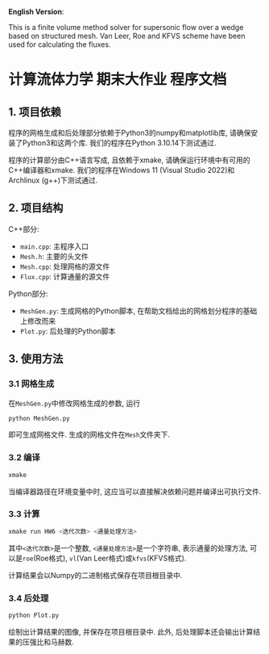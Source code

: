 **English Version**: 

This is a finite volume method solver for supersonic flow over a wedge based on structured mesh. Van Leer, Roe and KFVS scheme have been used for calculating the fluxes. 

# 计算流体力学 期末大作业 程序文档

## 1. 项目依赖

程序的网格生成和后处理部分依赖于Python3的numpy和matplotlib库, 请确保安装了Python3和这两个库. 我们的程序在Python 3.10.14下测试通过.

程序的计算部分由C++语言写成, 且依赖于xmake, 请确保运行环境中有可用的C++编译器和xmake. 我们的程序在Windows 11 (Visual Studio 2022)和Archlinux (g++)下测试通过.

## 2. 项目结构

C++部分: 

- `main.cpp`: 主程序入口
- `Mesh.h`: 主要的头文件
- `Mesh.cpp`: 处理网格的源文件
- `Flux.cpp`: 计算通量的源文件

Python部分:

- `MeshGen.py`: 生成网格的Python脚本, 在帮助文档给出的网格划分程序的基础上修改而来
- `Plot.py`: 后处理的Python脚本

## 3. 使用方法

### 3.1 网格生成

在`MeshGen.py`中修改网格生成的参数, 运行

```bash
python MeshGen.py
```

即可生成网格文件. 生成的网格文件在`Mesh`文件夹下.

### 3.2 编译

```bash
xmake
```

当编译器路径在环境变量中时, 这应当可以直接解决依赖问题并编译出可执行文件.

### 3.3 计算

```bash
xmake run HW6 <迭代次数> <通量处理方法>
```

其中`<迭代次数>`是一个整数, `<通量处理方法>`是一个字符串, 表示通量的处理方法, 可以是`roe`(Roe格式), `vl`(Van Leer格式)或`kfvs`(KFVS格式).

计算结果会以Numpy的二进制格式保存在项目根目录中. 

### 3.4 后处理

```bash
python Plot.py
```

绘制出计算结果的图像, 并保存在项目根目录中. 此外, 后处理脚本还会输出计算结果的压强比和马赫数.
